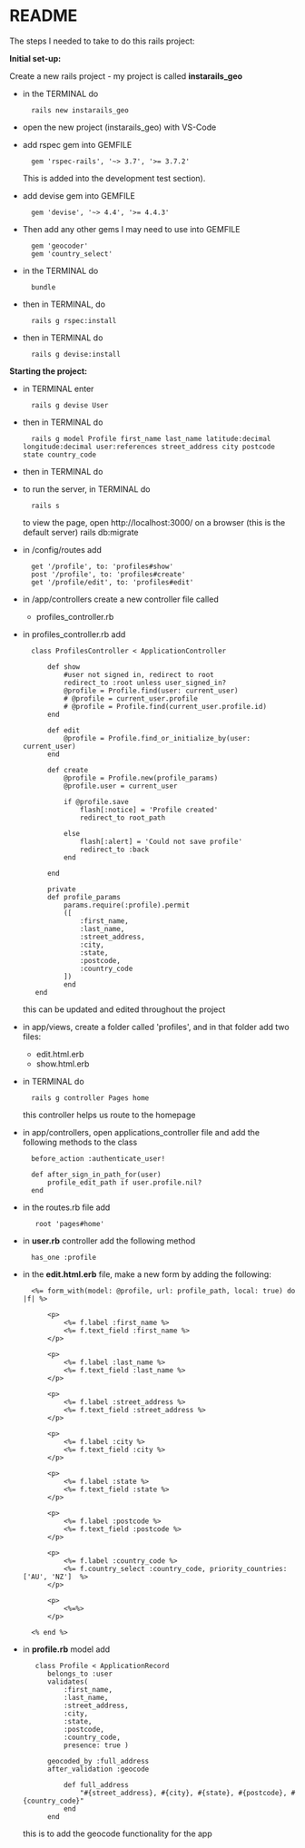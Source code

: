 # README

The steps I needed to take to do this rails project:

**Initial set-up:**

Create a new rails project - my project is called **instarails_geo** 

- in the TERMINAL do

        rails new instarails_geo

- open the new project (instarails_geo) with VS-Code 

- add rspec gem into GEMFILE 

        gem 'rspec-rails', '~> 3.7', '>= 3.7.2' 
   
    This is added into the development test section).

- add devise gem into GEMFILE 
        
        gem 'devise', '~> 4.4', '>= 4.4.3'

- Then add any other gems I may need to use into GEMFILE

        gem 'geocoder'
        gem 'country_select'

- in the TERMINAL do
    
        bundle 

- then in TERMINAL, do 
    
        rails g rspec:install

- then in TERMINAL do 
    
        rails g devise:install

**Starting the project:**


- in TERMINAL enter 
        
        rails g devise User

- then in TERMINAL do 
        
        rails g model Profile first_name last_name latitude:decimal longitude:decimal user:references street_address city postcode state country_code

- then in TERMINAL do
        
- to run the server, in TERMINAL do

        rails s

    to view the page, open http://localhost:3000/ on a browser (this is the default server)
        rails db:migrate

- in /config/routes add

        get '/profile', to: 'profiles#show'
        post '/profile', to: 'profiles#create'
        get '/profile/edit', to: 'profiles#edit'

- in /app/controllers create a new controller file called 

    - profiles_controller.rb

- in profiles_controller.rb add

        class ProfilesController < ApplicationController

            def show
                #user not signed in, redirect to root
                redirect_to :root unless user_signed_in?
                @profile = Profile.find(user: current_user)
                # @profile = current_user.profile
                # @profile = Profile.find(current_user.profile.id)
            end

            def edit
                @profile = Profile.find_or_initialize_by(user: current_user)
            end

            def create
                @profile = Profile.new(profile_params)
                @profile.user = current_user

                if @profile.save
                    flash[:notice] = 'Profile created'
                    redirect_to root_path
                
                else
                    flash[:alert] = 'Could not save profile'
                    redirect_to :back
                end
                
            end

            private
            def profile_params
                params.require(:profile).permit
                ([
                    :first_name,
                    :last_name,
                    :street_address,
                    :city,
                    :state,
                    :postcode,
                    :country_code
                ])
                end
         end

    this can be updated and edited throughout the project

- in app/views, create a folder called 'profiles', and in that folder add two files:
    - edit.html.erb
    - show.html.erb

- in TERMINAL do

        rails g controller Pages home

    this controller helps us route to the homepage

- in app/controllers, open applications_controller file and add the following methods to the class
        
        before_action :authenticate_user! 

        def after_sign_in_path_for(user)
            profile_edit_path if user.profile.nil?
        end


- in the routes.rb file add 

         root 'pages#home'

- in **user.rb** controller add the following method

        has_one :profile

- in the **edit.html.erb** file, make a new form by adding the following:

        <%= form_with(model: @profile, url: profile_path, local: true) do |f| %>
    
            <p>
                <%= f.label :first_name %>
                <%= f.text_field :first_name %>
            </p>
        
            <p>
                <%= f.label :last_name %>
                <%= f.text_field :last_name %>
            </p>
        
            <p>
                <%= f.label :street_address %>
                <%= f.text_field :street_address %>
            </p>
            
            <p>
                <%= f.label :city %>
                <%= f.text_field :city %>
            </p>
        
            <p>
                <%= f.label :state %>
                <%= f.text_field :state %>
            </p>
            
            <p>
                <%= f.label :postcode %>
                <%= f.text_field :postcode %>
            </p>
            
            <p>
                <%= f.label :country_code %>
                <%= f.country_select :country_code, priority_countries: ['AU', 'NZ']  %>
            </p>

            <p>
                <%=%>
            </p>

        <% end %>

- in **profile.rb** model add
   
         class Profile < ApplicationRecord  
            belongs_to :user
            validates(
                :first_name,
                :last_name,
                :street_address,
                :city,
                :state,
                :postcode,
                :country_code,
                presence: true ) 
        
            geocoded_by :full_address
            after_validation :geocode
                    
                def full_address
                    "#{street_address}, #{city}, #{state}, #{postcode}, #{country_code}"
                end
            end
    this is to add the geocode functionality for the app

